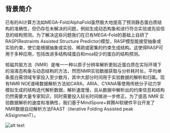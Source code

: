 
##  背景简介

已有的AI计算方法如MEGA-Fold/AlphaFold虽然极大地提高了预测静态蛋白质结构的准确性，但仍存在未解决的问题，例如生成动态构象和进行符合实验或先验信息的结构预测。为了解决这些问题我们在已有MEGA-Fold的基础上自研了RASP(Restraints Assisted Structure Predictor)模型，RASP模型能接受抽象或实验约束，使它能根据抽象或实验、稀疏或密集的约束生成结构。这使得RASP可用于多种应用，包括改进多结构域蛋白和msa较少的蛋白的结构预测。

核磁共振方法（NMR）是唯一一种以原子分辨率解析更贴近蛋白质在实际环境下的溶液态构象与动态结构的方法，然而NMR实验数据获取与分析耗时长，平均单条蛋白需领域专家投入至少数月，其中大部分时间用于实验数据的解析和归属。现有NMR NOE谱峰数据解析方法如CARA，ARIA、CYANA等使用传统分子动力学模拟生成的结构迭代解析数据，解析速度慢，且从数据中解析出的约束信息和结构仍然需要大量专家知识，同时需要投入较长时间做进一步修正。为了提高 NMR 实验数据解析的速度和准确性，我们基于MindSpore+昇腾AI软硬件平台开发了NMR数据自动解析方法FAAST（iterative Folding Assisted peak ASsignmenT）。

![alt text](https://pic.imgdb.cn/item/65e6bd609f345e8d03bc04ca.png)
